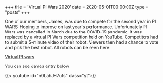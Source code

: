 +++
title = 'Virtual Pi Wars 2020'
date = 2020-05-01T00:00:00Z
type = "posts"
+++

One of our members, James, was due to compete for the second year in PI WARS. Hoping to improve on last year's
performance. Unfortunately PI Wars was cancelled in March due to the COVID-19 pandemic. It was replaced by a virtual PI
Wars competition held on YouTube. Competitors had to submit a 5-minute video of their robot. Viewers then had a chance
to
vote and pick the best robot. All robots can be seen here

[Virtual PI wars](https://piwars.org/2020-competition/)

You can see James entry below

{{< youtube id="n0LahJH7ufs" class="yt">}}
